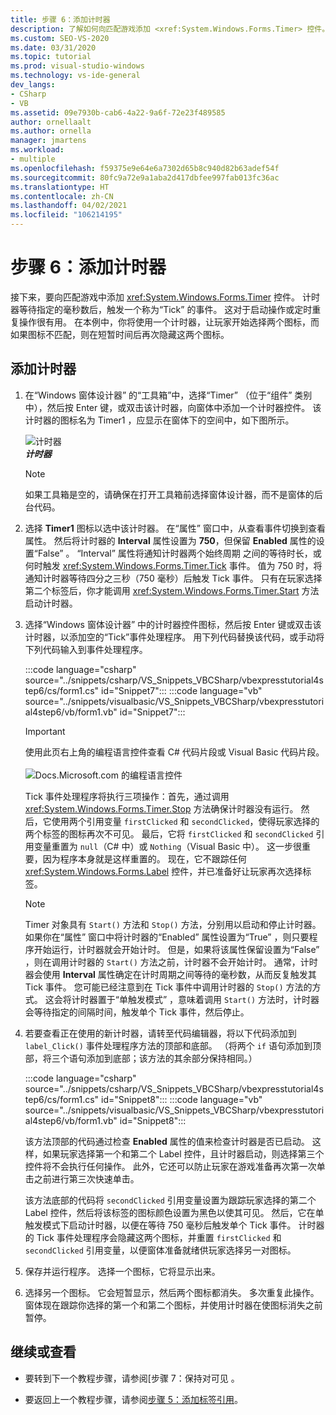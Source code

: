 ```yaml
---
title: 步骤 6：添加计时器
description: 了解如何向匹配游戏添加 <xref:System.Windows.Forms.Timer> 控件。
ms.custom: SEO-VS-2020
ms.date: 03/31/2020
ms.topic: tutorial
ms.prod: visual-studio-windows
ms.technology: vs-ide-general
dev_langs:
- CSharp
- VB
ms.assetid: 09e7930b-cab6-4a22-9a6f-72e23f489585
author: ornellaalt
ms.author: ornella
manager: jmartens
ms.workload:
- multiple
ms.openlocfilehash: f59375e9e64e6a7302d65b8c940d82b63adef54f
ms.sourcegitcommit: 80fc9a72e9a1aba2d417dbfee997fab013fc36ac
ms.translationtype: HT
ms.contentlocale: zh-CN
ms.lasthandoff: 04/02/2021
ms.locfileid: "106214195"
---
```

# <a name="step-6-add-a-timer"></a>步骤 6：添加计时器
接下来，要向匹配游戏中添加 <xref:System.Windows.Forms.Timer> 控件。 计时器等待指定的毫秒数后，触发一个称为“Tick”  的事件。 这对于启动操作或定时重复操作很有用。 在本例中，你将使用一个计时器，让玩家开始选择两个图标，而如果图标不匹配，则在短暂时间后再次隐藏这两个图标。

## <a name="to-add-a-timer"></a>添加计时器

1. 在“Windows 窗体设计器”  的“工具箱”中，选择“Timer”  （位于“组件”  类别中），然后按 Enter  键，或双击该计时器，向窗体中添加一个计时器控件。 该计时器的图标名为 Timer1  ，应显示在窗体下的空间中，如下图所示。

     ![计时器](../ide/media/express_timer.png)<br/>
***计时器***

    > [!NOTE]
    > 如果工具箱是空的，请确保在打开工具箱前选择窗体设计器，而不是窗体的后台代码。

2. 选择 **Timer1** 图标以选中该计时器。 在“属性”  窗口中，从查看事件切换到查看属性。 然后将计时器的 **Interval** 属性设置为 **750**，但保留 **Enabled** 属性的设置“False”  。 “Interval”  属性将通知计时器两个始终周期  之间的等待时长，或何时触发 <xref:System.Windows.Forms.Timer.Tick> 事件。 值为 750 时，将通知计时器等待四分之三秒（750 毫秒）后触发 Tick 事件。 只有在玩家选择第二个标签后，你才能调用 <xref:System.Windows.Forms.Timer.Start> 方法启动计时器。

3. 选择“Windows 窗体设计器”  中的计时器控件图标，然后按 Enter  键或双击该计时器，以添加空的“Tick”事件处理程序。 用下列代码替换该代码，或手动将下列代码输入到事件处理程序。

     :::code language="csharp" source="../snippets/csharp/VS_Snippets_VBCSharp/vbexpresstutorial4step6/cs/form1.cs" id="Snippet7":::
     :::code language="vb" source="../snippets/visualbasic/VS_Snippets_VBCSharp/vbexpresstutorial4step6/vb/form1.vb" id="Snippet7":::

      > [!IMPORTANT]
      > 使用此页右上角的编程语言控件查看 C# 代码片段或 Visual Basic 代码片段。<br><br>![Docs.Microsoft.com 的编程语言控件](../ide/media/docs-programming-language-control.png)

     Tick 事件处理程序将执行三项操作：首先，通过调用 <xref:System.Windows.Forms.Timer.Stop> 方法确保计时器没有运行。 然后，它使用两个引用变量 `firstClicked` 和 `secondClicked`，使得玩家选择的两个标签的图标再次不可见。 最后，它将 `firstClicked` 和 `secondClicked` 引用变量重置为 `null`（C# 中）或 `Nothing`（Visual Basic 中）。 这一步很重要，因为程序本身就是这样重置的。 现在，它不跟踪任何 <xref:System.Windows.Forms.Label> 控件，并已准备好让玩家再次选择标签。

    > [!NOTE]
    > Timer 对象具有 `Start()` 方法和 `Stop()` 方法，分别用以启动和停止计时器。 如果你在“属性”  窗口中将计时器的“Enabled”  属性设置为“True”  ，则只要程序开始运行，计时器就会开始计时。 但是，如果将该属性保留设置为“False”  ，则在调用计时器的 `Start()` 方法之前，计时器不会开始计时。 通常，计时器会使用 **Interval** 属性确定在计时周期之间等待的毫秒数，从而反复触发其 Tick 事件。 您可能已经注意到在 Tick 事件中调用计时器的 `Stop()` 方法的方式。 这会将计时器置于“单触发模式”  ，意味着调用 `Start()` 方法时，计时器会等待指定的间隔时间，触发单个 Tick 事件，然后停止。

4. 若要查看正在使用的新计时器，请转至代码编辑器，将以下代码添加到 `label_Click()` 事件处理程序方法的顶部和底部。 （将两个 `if` 语句添加到顶部，将三个语句添加到底部；该方法的其余部分保持相同。）

     :::code language="csharp" source="../snippets/csharp/VS_Snippets_VBCSharp/vbexpresstutorial4step6/cs/form1.cs" id="Snippet8":::
     :::code language="vb" source="../snippets/visualbasic/VS_Snippets_VBCSharp/vbexpresstutorial4step6/vb/form1.vb" id="Snippet8":::

     该方法顶部的代码通过检查 **Enabled** 属性的值来检查计时器是否已启动。 这样，如果玩家选择第一个和第二个 Label 控件，且计时器启动，则选择第三个控件将不会执行任何操作。 此外，它还可以防止玩家在游戏准备再次第一次单击之前进行第三次快速单击。 

     该方法底部的代码将 `secondClicked` 引用变量设置为跟踪玩家选择的第二个 Label 控件，然后将该标签的图标颜色设置为黑色以使其可见。 然后，它在单触发模式下启动计时器，以便在等待 750 毫秒后触发单个 Tick 事件。 计时器的 Tick 事件处理程序会隐藏这两个图标，并重置 `firstClicked` 和 `secondClicked` 引用变量，以便窗体准备就绪供玩家选择另一对图标。

5. 保存并运行程序。 选择一个图标，它将显示出来。

6. 选择另一个图标。 它会短暂显示，然后两个图标都消失。 多次重复此操作。 窗体现在跟踪你选择的第一个和第二个图标，并使用计时器在使图标消失之前暂停。

## <a name="to-continue-or-review"></a>继续或查看

- 要转到下一个教程步骤，请参阅[步骤 7：保持对可见  。

- 要返回上一个教程步骤，请参阅[步骤 5：添加标签引用](../ide/step-5-add-label-references.md)。
